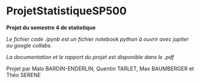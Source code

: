 # ProjetStatistiqueSP500


__Projet du semestre 4 de statistique__

*Le fichier code .ipynb est un fichier notebook python à ouvrir avec jupiter ou google collabs.*

*La documentation et le rapport du projet est disponible dans le .pdf*





Projet par Malo BARDIN-ENDERLIN, Quentin TARLET, Max BAUMBERGER et Théo SERENE
